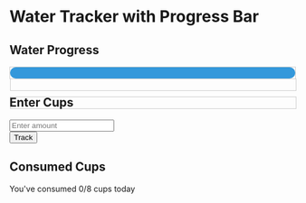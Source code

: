 <!-- ---
layout: base
title: Water 
permalink: /water/
--- -->
<html lang="en">
<head>
  <meta charset="UTF-8">
  <title>Water Tracker with Progress Bar</title>
  <style>
    .progress-bar {
      width: 100%;
      height: 20px;
      border: 1px solid #ccc;
      margin-bottom: 10px;
      font-family: 'Courier New', monospace;
      line-height: 20px;
    }
    .water-bar {
      width: 100%;
      height: 100%;
      border-radius: 10px;
      background-color: #3498db; /* Water color */
      position: relative;
      overflow: hidden;
    }
    .water-level {
      width: 0;
      height: 100%;
      background-color: #aed6f1; /* Lighter water color */
      position: absolute;
      top: 0;
      left: 0;
    }
     .binary-bar, .ascii-bar {
      width: 100%;
      height: 20px;
      border: 1px solid #ccc;
      margin-bottom: 10px;
      font-family: 'Courier New', monospace;
      line-height: 20px;
      overflow: hidden;
    }
  </style>
  <h1>Water Tracker with Progress Bar</h1>

  <div class="container">
    <div class="box">
      <h2>Water Progress</h2>
      <div class="progress-bar" id="waterProgress">
        <div class="water-bar">
          <div class="water-level" id="waterLevel"></div>
      </div>
      <div class="binary-bar" id="binaryWater"></div>
      <div class="ascii-bar" id="asciiWater"></div>
      </div>
    </div>
    <div class="box">
      <h2>Enter Cups</h2>
      <div class="input-section">
        <input type="number" id="waterIntake" placeholder="Enter amount">
      </div>
      <button onclick="trackWater()">Track</button>
    </div>
    <div class="box">
      <h2>Consumed Cups</h2>
      <div class="counter-box">
        <div class="counter">
          <p>You've consumed <span id="cupsToday">0</span>/8 cups today</p>
        </div>
      </div>
    </div>
  </div>



  <script src="https://cdn.jsdelivr.net/npm/canvas-confetti@1.0.1"></script>
  <script>
    let totalCups = 0;
    function updateCounter() {
      const counterDisplay = document.getElementById('cupsToday');
      counterDisplay.textContent = totalCups;
      if (totalCups > 8) {
        triggerConfetti();
        totalCups = 8; // Limit the total cups to 8
      }
      // Update Binary and ASCII Progress Bars
      updateBinaryProgressBar();
      updateAsciiProgressBar();
    }
    // Function to convert a number to binary
    function toBinary(number) {
      return Number(number).toString(2);
    }
    function updateBinaryProgressBar() {
      const waterBinaryElement = document.getElementById('binaryWater');
      const waterBinary = toBinary(totalCups);
      waterBinaryElement.textContent = waterBinary;
    }
    function updateAsciiProgressBar() {
      const waterAsciiElement = document.getElementById('asciiWater');
      const waterAscii = '='.repeat(totalCups) + '>'.repeat(8 - totalCups);
      waterAsciiElement.textContent = waterAscii;
    }
    function trackWater() {
      const cupsInput = document.getElementById('waterIntake').value;
      const parsedCups = parseFloat(cupsInput);
      if (!isNaN(parsedCups) && parsedCups > 0) {
        totalCups += parsedCups;
        updateCounter();
        // Update the water progress bar
        const waterPercentage = (totalCups / 8) * 100; // Assuming 8 cups as the maximum limit
        const waterLevelElement = document.getElementById('waterLevel');
        waterLevelElement.style.width = waterPercentage + '%';
      } else {
        alert('Please enter a valid amount of water in cups.');
      }}
     function triggerConfetti() {
      confetti({
        particleCount: 100,
        spread: 70,
        origin: { y: 0.6 }
      });
    }  

  </script>
</html>


